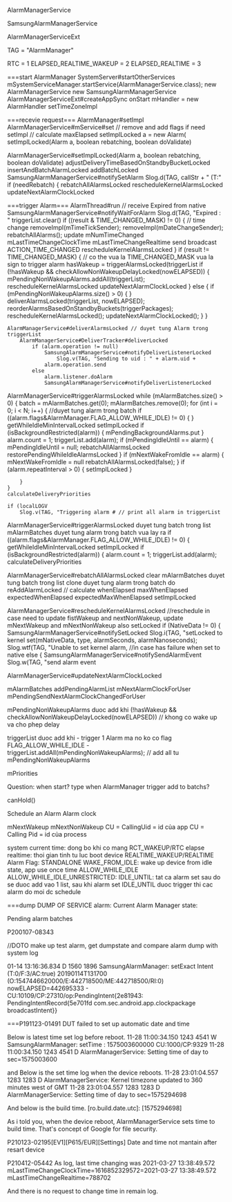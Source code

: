 AlarmManagerService

SamsungAlarmManagerService

AlarmManagerServiceExt

TAG = "AlarmManager"

RTC = 1
ELAPSED_REALTIME_WAKEUP = 2
ELAPSED_REALTIME = 3

===start AlarmManager
SystemServer#startOtherServices
    mSystemServiceManager.startService(AlarmManagerService.class);
        new AlarmManagerService
            new SamsungAlarmManagerService
            AlarmManagerServiceExt#createAppSync
        onStart
            mHandler = new AlarmHandler
            setTimeZoneImpl
            
            
===recevie request===
AlarmManager#setImpl
    AlarmManagerService#mService#set // remove and add flags if need
        setImpl // calculate maxElapsed
            setImplLocked
                a = new Alarm(
                setImplLocked(Alarm a, boolean rebatching, boolean doValidate)
                
AlarmManagerService#setImplLocked(Alarm a, boolean rebatching, boolean doValidate)
    adjustDeliveryTimeBasedOnStandbyBucketLocked
    insertAndBatchAlarmLocked
        addBatchLocked
    SamsungAlarmManagerService#notifySetAlarm
        Slog.d(TAG, callStr + " (T:"
    if (needRebatch) {
        rebatchAllAlarmsLocked
        rescheduleKernelAlarmsLocked
        updateNextAlarmClockLocked

        
===trigger Alarm===
AlarmThread#run // receive Expired from native
    SamsungAlarmManagerService#notifyWaitForAlarm
        Slog.d(TAG, "Expired : "
    triggerList.clear()
    if ((result & TIME_CHANGED_MASK) != 0) { // time change
        removeImpl(mTimeTickSender);
        removeImpl(mDateChangeSender);
        rebatchAllAlarms();
        update mNumTimeChanged mLastTimeChangeClockTime mLastTimeChangeRealtime
        send broadcast ACTION_TIME_CHANGED
        rescheduleKernelAlarmsLocked
    }
    if (result != TIME_CHANGED_MASK) { // co the vua la TIME_CHANGED_MASK vua la sign to trigger alarm
        hasWakeup = triggerAlarmsLocked(triggerList
        if (!hasWakeup && checkAllowNonWakeupDelayLocked(nowELAPSED)) {
            mPendingNonWakeupAlarms.addAll(triggerList);
            rescheduleKernelAlarmsLocked
            updateNextAlarmClockLocked
        } else {
            if (mPendingNonWakeupAlarms.size() > 0) {
            }
            deliverAlarmsLocked(triggerList, nowELAPSED);
            reorderAlarmsBasedOnStandbyBuckets(triggerPackages);
            rescheduleKernelAlarmsLocked();
            updateNextAlarmClockLocked();
        }
    }
    
    
    
    
    
    AlarmManagerService#deliverAlarmsLocked // duyet tung Alarm trong triggerList
        AlarmManagerService#DeliverTracker#deliverLocked 
            if (alarm.operation != null)
                SamsungAlarmManagerService#notifyDeliverListenerLocked
                    Slog.v(TAG, "Sending to uid : " + alarm.uid +
                alarm.operation.send
            else 
                alarm.listener.doAlarm
                SamsungAlarmManagerService#notifyDeliverListenerLocked


                
AlarmManagerService#triggerAlarmsLocked
    while (mAlarmBatches.size() > 0) {
        batch = mAlarmBatches.get(0);
        mAlarmBatches.remove(0);
        for (int i = 0; i < N; i++) { //duyet tung alarm trong batch
            if ((alarm.flags&AlarmManager.FLAG_ALLOW_WHILE_IDLE) != 0) {
            }
                getWhileIdleMinIntervalLocked
                setImplLocked
                if (isBackgroundRestricted(alarm)) {
                    mPendingBackgroundAlarms.put
                }
                alarm.count = 1;
                triggerList.add(alarm);
                if (mPendingIdleUntil == alarm) { 
                    mPendingIdleUntil = null;
                    rebatchAllAlarmsLocked
                    restorePendingWhileIdleAlarmsLocked
                }
                if (mNextWakeFromIdle == alarm) {
                    mNextWakeFromIdle = null
                    rebatchAllAlarmsLocked(false);
                }
                if (alarm.repeatInterval > 0) {
                    setImplLocked
                }
                
        }
    }
    calculateDeliveryPriorities

    if (localLOGV
        Slog.v(TAG, "Triggering alarm # // print all alarm in triggerList
        
AlarmManagerService#triggerAlarmsLocked
    duyet tung batch trong list mAlarmBatches
    duyet tung alarm trong batch vua lay ra
        if ((alarm.flags&AlarmManager.FLAG_ALLOW_WHILE_IDLE) != 0) {
            getWhileIdleMinIntervalLocked
            setImplLocked
        if (isBackgroundRestricted(alarm)) {
        alarm.count = 1;
        triggerList.add(alarm);
    calculateDeliveryPriorities
    


AlarmManagerService#rebatchAllAlarmsLocked
    clear mAlarmBatches
    duyet tung batch trong list clone
        duyet tung alarm trong batch do
            reAddAlarmLocked // calculate whenElapsed maxWhenElapsed expectedWhenElapsed expectedMaxWhenElapsed
                setImplLocked

AlarmManagerService#rescheduleKernelAlarmsLocked //reschedule in case need to update fistWakeup and nextNonWakeup, update mNextWakeup and mNextNonWakeup also
    setLocked
        if (NativeData != 0) {
            SamsungAlarmManagerService#notifySetLocked
                Slog.i(TAG, "setLocked to kernel
            set(mNativeData, type, alarmSeconds, alarmNanoseconds);
                Slog.wtf(TAG, "Unable to set kernel alarm, //in case has failure when set to native
        else {
            SamsungAlarmManagerService#notifySendAlarmEvent
                Slog.w(TAG, "send alarm event

AlarmManagerService#updateNextAlarmClockLocked
    
mAlarmBatches
addPendingAlarmList
mNextAlarmClockForUser
mPendingSendNextAlarmClockChangedForUser

mPendingNonWakeupAlarms duoc add khi 
    (!hasWakeup && checkAllowNonWakeupDelayLocked(nowELAPSED)) // khong co wake up va cho phep delay

triggerList duoc add khi
    - trigger 1 Alarm ma no ko co flag FLAG_ALLOW_WHILE_IDLE
    - triggerList.addAll(mPendingNonWakeupAlarms); // add all tu mPendingNonWakeupAlarms

mPriorities


Question:
    when start?
    type
    when AlarmManager trigger
    add to batchs?



canHold()

Schedule an Alarm
Alarm clock


mNextWakeup
mNextNonWakeup
CU = CallingUid = id của app
CU = Calling Pid = id của process



system current time: dong bo khi co mang
    RCT_WAKEUP/RTC
elapse realtime: thoi gian tinh tu luc boot device
    REALTIME_WAKEUP/REALTIME
Alarm Flag:
    STANDALONE
    WAKE_FROM_IDLE: wake up device from idle state, app use once time
    ALLOW_WHILE_IDLE
    ALLOW_WHILE_IDLE_UNRESTRICTED:
    IDLE_UNTIL: tat ca alarm set sau do se duoc add vao 1 list, sau khi alarm set IDLE_UNTIL duoc trigger thi cac alarm do moi dc schedule

===dump
DUMP OF SERVICE alarm:
Current Alarm Manager state:

Pending alarm batches

P200107-08343

//DOTO 
make up test alarm, get dumpstate and compare alarm dump with system log

01-14	13:16:36.834	D	1560	1896	SamsungAlarmManager:	 setExact Intent (T:0/F:3/AC:true) 20190114T131700 (O:1547446620000/E:442718500/ME:442718500/RI:0) nowELAPSED=442695333 - CU:10109/CP:27310/op:PendingIntent{2e81943: PendingIntentRecord{5e701fd com.sec.android.app.clockpackage broadcastIntent}}	



===P191123-01491 DUT failed to set up automatic date and time

Below is latest time set log before reboot.
11-28 11:00:34.150  1243  4541 W SamsungAlarmManager: setTime : 1575003600000 CU:1000/CP:9329
11-28 11:00:34.150  1243  4541 D AlarmManagerService: Setting time of day to sec=1575003600

and Below is the set time log when the device reboots.
11-28 23:01:04.557  1283  1283 D AlarmManagerService: Kernel timezone updated to 360 minutes west of GMT
11-28 23:01:04.557  1283  1283 D AlarmManagerService: Setting time of day to sec=1575294698

And below is the build time.
[ro.build.date.utc]: [1575294698]

As i told you, when the device reboot, AlarmManagerService sets time to build time.
That's concept of Google for file security. 	


P210123-02195[EV1][P615/EUR][Settings] Date and time not mantain after resart device

P210412-05442
As log, last time changing was 2021-03-27 13:38:49.572
  mLastTimeChangeClockTime=1616852329572=2021-03-27 13:38:49.572
  mLastTimeChangeRealtime=788702

And there is no request to change time in remain log.

